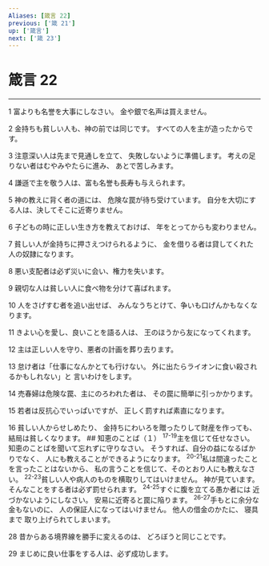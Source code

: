 ```yaml
---
Aliases: [箴言 22]
previous: ['箴 21']
up: ['箴言']
next: ['箴 23']
---
```

# 箴言 22

***




1 
富よりも名誉を大事にしなさい。 金や銀で名声は買えません。 



2 
金持ちも貧しい人も、神の前では同じです。 すべての人を主が造ったからです。 



3 
注意深い人は先まで見通しを立て、 失敗しないように準備します。 考えの足りない者はむやみやたらに進み、 あとで苦しみます。 



4 
謙遜で主を敬う人は、富も名誉も長寿も与えられます。 



5 
神の教えに背く者の道には、 危険な罠が待ち受けています。 自分を大切にする人は、決してそこに近寄りません。 



6 
子どもの時に正しい生き方を教えておけば、 年をとってからも変わりません。 



7 
貧しい人が金持ちに押さえつけられるように、 金を借りる者は貸してくれた人の奴隷になります。 



8 
悪い支配者は必ず災いに会い、権力を失います。 



9 
親切な人は貧しい人に食べ物を分けて喜ばれます。 



10 
人をさげすむ者を追い出せば、 みんなうちとけて、争いも口げんかもなくなります。 



11 
きよい心を愛し、良いことを語る人は、 王のほうから友になってくれます。 



12 
主は正しい人を守り、悪者の計画を葬り去ります。 



13 
怠け者は「仕事になんかとても行けない。 外に出たらライオンに食い殺されるかもしれない」と 言いわけをします。 



14 
売春婦は危険な罠、主にのろわれた者は、 その罠に簡単に引っかかります。 



15 
若者は反抗心でいっぱいですが、 正しく罰すれば素直になります。 



16 
貧しい人からせしめたり、 金持ちにわいろを贈ったりして財産を作っても、 結局は貧しくなります。 ## 知恵のことば（１） <sup class="versenum">17-19</sup>主を信じて任せなさい。 知恵のことばを聞いて忘れずに守りなさい。 そうすれば、自分の益になるばかりでなく、 人にも教えることができるようになります。 <sup class="versenum">20-21</sup>私は間違ったことを言ったことはないから、 私の言うことを信じて、そのとおり人にも教えなさい。 <sup class="versenum">22-23</sup>貧しい人や病人のものを横取りしてはいけません。 神が見ています。 そんなことをする者は必ず罰せられます。 <sup class="versenum">24-25</sup>すぐに腹を立てる愚か者には 近づかないようにしなさい。 安易に近寄ると罠に陥ります。 <sup class="versenum">26-27</sup>手もとに余分な金もないのに、 人の保証人になってはいけません。 他人の借金のかたに、 寝具まで 取り上げられてしまいます。 



28 
昔からある境界線を勝手に変えるのは、 どろぼうと同じことです。 



29 
まじめに良い仕事をする人は、必ず成功します。
